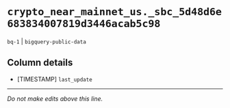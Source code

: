 # `crypto_near_mainnet_us._sbc_5d48d6e683834007819d3446acab5c98`
`bq-1` | `bigquery-public-data`

## Column details
* [TIMESTAMP] `last_update`

-------------------------------------------------------------------------------
*Do not make edits above this line.*
